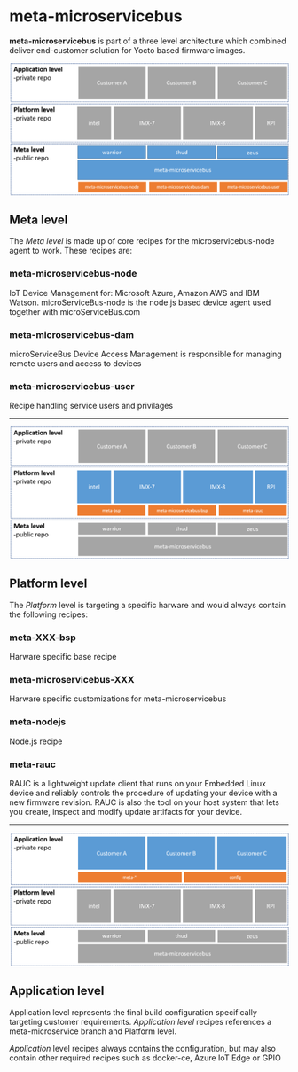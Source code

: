 # meta-microservicebus

**meta-microservicebus** is part of a three level architecture which combined deliver end-customer solution for Yocto based firmware images.

<img src="./docs/img/meta-level.png">

## Meta level
The *Meta level* is made up of core recipes for the microservicebus-node agent to work. These recipes are:
### meta-microservicebus-node
IoT Device Management for: Microsoft Azure, Amazon AWS and IBM Watson. microServiceBus-node is the node.js based device agent used together with microServiceBus.com
### meta-microservicebus-dam
microServiceBus Device Access Management is responsible for managing remote users and access to devices
### meta-microservicebus-user
Recipe handling service users and privilages
<hr/>
<img src="./docs/img/platform-level.png">

## Platform level
The *Platform* level is targeting a specific harware and would always contain the following recipes:
### meta-XXX-bsp
Harware specific base recipe
### meta-microservicebus-XXX
Harware specific customizations for meta-microservicebus
### meta-nodejs
Node.js recipe
### meta-rauc
RAUC is a lightweight update client that runs on your Embedded Linux device and reliably controls the procedure of updating your device with a new firmware revision. RAUC is also the tool on your host system that lets you create, inspect and modify update artifacts for your device.

<hr/>
<img src="./docs/img/application-level.png">

## Application level
Application level represents the final build configuration specifically targeting customer requirements. *Application level* recipes references a meta-microservice branch and Platform level.

*Application* level recipes always contains the configuration, but may also contain other required recipes such as docker-ce, Azure IoT Edge or GPIO


